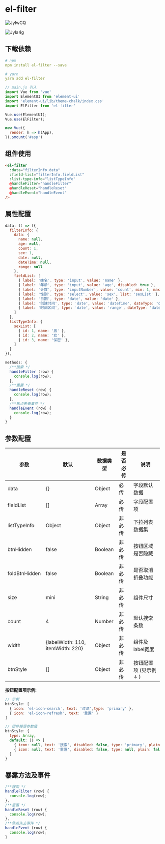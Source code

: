 # el-filter

![JylwCQ](https://ae03.alicdn.com/kf/Hecb9b9fda2384286ba3182ac6791bd395.png)

![Jyla4g](https://ae03.alicdn.com/kf/H76777a3683b04494bc4c298a06e9578cx.png)

## 下载依赖

```yaml
# npm
npm install el-filter --save

# yarn
yarn add el-filter
```

```js
// main.js 引入
import Vue from 'vue'
import ElementUI from 'element-ui'
import 'element-ui/lib/theme-chalk/index.css'
import ElFilter from 'el-filter'

Vue.use(ElementUI);
Vue.use(ElFilter);

new Vue({
  render: h => h(App),
}).$mount('#app')
```

## 组件使用

```html
<el-filter
  :data="filterInfo.data"
  :field-list="filterInfo.fieldList"
  :list-type-info="listTypeInfo"
  @handleFilter="handleFilter"
  @handleReset="handleReset"
  @handleEvent="handleEvent"
/>
```

## 属性配置

```js
data: () => ({
  filterInfo: {
    data: {
      name: null,
      age: null,
      count: 1,
      sex: 1,
      date: null,
      dateTime: null,
      range: null
    },
    fieldList: [
      { label: '姓名', type: 'input', value: 'name' },
      { label: '年龄', type: 'input', value: 'age', disabled: true },
      { label: '计数', type: 'inputNumber', value: 'count', min: 1, max: 10 },
      { label: '性别', type: 'select', value: 'sex', list: 'sexList' },
      { label: '日期', type: 'date', value: 'date' },
      { label: '创建时间', type: 'date', value: 'dateTime', dateType: 'datetime', clearable: true  },
      { label: '时间区间', type: 'date', value: 'range', dateType: 'daterange' }
    ]
  },
  listTypeInfo: {
    sexList: [
      { id: 1, name: '男' },
      { id: 2, name: '女' },
      { id: 3, name: '保密' },
    ]
  }
}),

methods: {
  /**搜索 */
  handleFilter (row) {
    console.log(row);
  },
  /**重置 */
  handleReset (row) {
    console.log(row);
  },
  /**焦点失去事件 */
  handleEvent (row) {
    console.log(row);
  }
}
```

## 参数配置

| 参数 | 默认 | 数据类型 | 是否必传 | 说明 |
| ------ | ------ | ------ | ------ | ------ |
| data | {} | Object | 必传 | 字段默认数据 |
| fieldList | [] | Array | 必传 | 字段配置项 |
| listTypeInfo | Object | Object | 非必传 | 下拉列表数据集 |
| btnHidden | false | Boolean | 非必传 | 按钮区域是否隐藏 |
| foldBtnHidden | false | Boolean | 非必传 | 是否取消折叠功能 |
| size | mini | String | 非必传 | 组件尺寸 |
| count | 4 | Number | 非必传 | 默认搜索条数 |
| width | {labelWidth: 110, itemWidth: 220} | Object | 非必传 | 组件及label宽度 |
| btnStyle | [] | Object | 非必传 | 按钮配置项 (见示例 ↓ ) |

**按钮配置项示例:**

```js
// 示例
btnStyle: [
  { icon: 'el-icon-search', text: '过滤',type: 'primary' },
  { icon: 'el-icon-refresh', text: '重置' }
]

// 组件接受参数值
btnStyle: {
  type: Array,
  default: () => [
    { icon: null, text: '搜索', disabled: false, type: 'primary', plain: false, round: false },
    { icon: null, text: '重置', disabled: false, type: null, plain: false, round: false }
  ]
}
```

## 暴露方法及事件

```js
/**搜索 */
handleFilter (row) {
  console.log(row);
},
/**重置 */
handleReset (row) {
  console.log(row);
},
/**焦点失去事件 */
handleEvent (row) {
  console.log(row);
}
```
